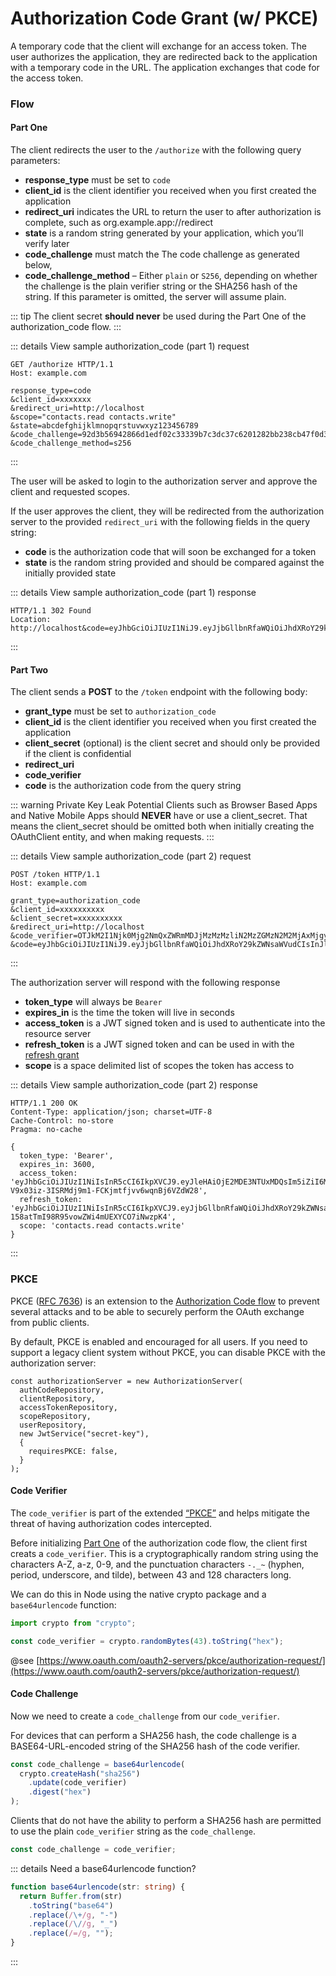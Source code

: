 # Authorization Code Grant (w/ PKCE)
   
A temporary code that the client will exchange for an access token. The user authorizes the application, they are redirected back to the application with a temporary code in the URL. The application exchanges that code for the access token. 

### Flow

#### Part One

The client redirects the user to the `/authorize` with the following query parameters:

- **response_type** must be set to `code`
- **client_id** is the client identifier you received when you first created the application
- **redirect_uri** indicates the URL to return the user to after authorization is complete, such as org.example.app://redirect
- **state** is a random string generated by your application, which you’ll verify later
- **code_challenge** must match the The code challenge as generated below, 
- **code_challenge_method** – Either `plain` or `S256`, depending on whether the challenge is the plain verifier string or the SHA256 hash of the string. If this parameter is omitted, the server will assume plain.

::: tip
The client secret **should never** be used during the Part One of the authorization_code flow.
:::

::: details View sample authorization_code (part 1) request
```http request
GET /authorize HTTP/1.1
Host: example.com

response_type=code
&client_id=xxxxxxx
&redirect_uri=http://localhost
&scope="contacts.read contacts.write"
&state=abcdefghijklmnopqrstuvwxyz123456789
&code_challenge=92d3b56942866d1edf02c33339b7c3dc37c6201282bb238cb47f0d3289f28a93f1bdd8af6ca9913aed0c4c
&code_challenge_method=s256
```
:::

The user will be asked to login to the authorization server and approve the client and requested scopes.

If the user approves the client, they will be redirected from the authorization server to the provided `redirect_uri` with the following fields in the query string:

- **code** is the authorization code that will soon be exchanged for a token
- **state** is the random string provided and should be compared against the initially provided state

::: details View sample authorization_code (part 1) response
```http request
HTTP/1.1 302 Found
Location: http://localhost&code=eyJhbGciOiJIUzI1NiJ9.eyJjbGllbnRfaWQiOiJhdXRoY29kZWNsaWVudCIsInJlZGlyZWN0X3VyaSI6Imh0dHA6Ly9sb2NhbGhvc3QiLCJhdXRoX2NvZGVfaWQiOiJteS1zdXBlci1zZWNyZXQtYXV0aC1jb2RlIiwic2NvcGVzIjpbXSwiZXhwaXJlX3RpbWUiOjE2MDE3NTM3MzMsImNvZGVfY2hhbGxlbmdlIjoiT0RRd1pHTTRZelpsTnpNeU1qUXlaREF4WWpFNU1XWmtZMlJrTmpKbU1UbGxNbUkwTnpJMFpEbGtNR0psWWpGbE1tTXhPV1kyWkRJMVpEZGpNak13WWciLCJjb2RlX2NoYWxsZW5nZV9tZXRob2QiOiJTMjU2In0.OIEtZN5BHNaB4Mz0plUpGAP93EHyoil2smJiG3S_2BM&state=abcdefghijklmnopqrstuvwxyz123456789
```
:::

#### Part Two

The client sends a **POST** to the `/token` endpoint with the following body:

- **grant_type** must be set to `authorization_code`
- **client_id** is the client identifier you received when you first created the application
- **client_secret** (optional) is the client secret and should only be provided if the client is confidential
- **redirect_uri**
- **code_verifier**
- **code** is the authorization code from the query string

::: warning Private Key Leak Potential
Clients such as Browser Based Apps and Native Mobile Apps should **NEVER** have or use a client_secret. That means the client_secret should be omitted both when initially creating the OAuthClient entity, and when making requests.
:::

::: details View sample authorization_code (part 2) request
```http request
POST /token HTTP/1.1
Host: example.com

grant_type=authorization_code
&client_id=xxxxxxxxxx
&client_secret=xxxxxxxxxx
&redirect_uri=http://localhost
&code_verifier=OTJkM2I1Njk0Mjg2NmQxZWRmMDJjMzMzMzliN2MzZGMzN2M2MjAxMjgyYmIyMzhjYjQ3ZjBkMzI4OWYyOGE5M2YxYmRkOGFmNmNhOTkxM2FlZDBjNGM
&code=eyJhbGciOiJIUzI1NiJ9.eyJjbGllbnRfaWQiOiJhdXRoY29kZWNsaWVudCIsInJlZGlyZWN0X3VyaSI6Imh0dHA6Ly9sb2NhbGhvc3QiLCJhdXRoX2NvZGVfaWQiOiJteS1zdXBlci1zZWNyZXQtYXV0aC1jb2RlIiwic2NvcGVzIjpbXSwiZXhwaXJlX3RpbWUiOjE2MDE3NTM3MzMsImNvZGVfY2hhbGxlbmdlIjoiT0RRd1pHTTRZelpsTnpNeU1qUXlaREF4WWpFNU1XWmtZMlJrTmpKbU1UbGxNbUkwTnpJMFpEbGtNR0psWWpGbE1tTXhPV1kyWkRJMVpEZGpNak13WWciLCJjb2RlX2NoYWxsZW5nZV9tZXRob2QiOiJTMjU2In0.OIEtZN5BHNaB4Mz0plUpGAP93EHyoil2smJiG3S_2BM
```
:::

The authorization server will respond with the following response

- **token_type** will always be `Bearer`
- **expires_in** is the time the token will live in seconds
- **access_token** is a JWT signed token and is used to authenticate into the resource server
- **refresh_token** is a JWT signed token and can be used in with the [refresh grant](#refresh-token-grant) 
- **scope** is a space delimited list of scopes the token has access to

::: details View sample authorization_code (part 2) response
```http request
HTTP/1.1 200 OK
Content-Type: application/json; charset=UTF-8
Cache-Control: no-store
Pragma: no-cache
 
{
  token_type: 'Bearer',
  expires_in: 3600,
  access_token: 'eyJhbGciOiJIUzI1NiIsInR5cCI6IkpXVCJ9.eyJleHAiOjE2MDE3NTUxMDQsIm5iZiI6MTYwMTc1MTUwNCwiaWF0IjoxNjAxNzUxNTA0LCJqdGkiOiJuZXcgdG9rZW4iLCJjaWQiOiJ0ZXN0IGF1dGggY29kZSBjbGllbnQiLCJzY29wZSI6IiJ9.-V9x03iz-3ISRMdj9m1-FCKjmtfjvv6wqnBj6VZdW28',
  refresh_token: 'eyJhbGciOiJIUzI1NiIsInR5cCI6IkpXVCJ9.eyJjbGllbnRfaWQiOiJhdXRoY29kZWNsaWVudCIsImFjY2Vzc190b2tlbl9pZCI6Im5ldyB0b2tlbiIsInJlZnJlc2hfdG9rZW5faWQiOiJ0aGlzLWlzLW15LXN1cGVyLXNlY3JldC1yZWZyZXNoLXRva2VuIiwic2NvcGUiOiIiLCJleHBpcmVfdGltZSI6MTYwMTc1NTEwNCwiaWF0IjoxNjAxNzUxNTAzfQ.J_RUFD5-158atTmI98R95vowZWi4mUEXYCO7iNwzpK4',
  scope: 'contacts.read contacts.write'
}
```
:::

### PKCE

PKCE ([RFC 7636](https://tools.ietf.org/html/rfc7636)) is an extension to the [Authorization Code flow](https://oauth.net/2/grant-types/authorization-code/) to prevent several attacks and to be able to securely perform the OAuth exchange from public clients.

By default, PKCE is enabled and encouraged for all users. If you need to support a legacy client system without PKCE, you can disable PKCE with the authorization server:

```
const authorizationServer = new AuthorizationServer(
  authCodeRepository,
  clientRepository,
  accessTokenRepository,
  scopeRepository,
  userRepository,
  new JwtService("secret-key"),
  {
    requiresPKCE: false,
  }
);
```

#### Code Verifier

The `code_verifier` is part of the extended [“PKCE”](https://tools.ietf.org/html/rfc7636) and helps mitigate the threat of having authorization codes intercepted.

Before initializing [Part One](#part-one) of the authorization code flow, the client first creats a `code_verifier`. This is a cryptographically random string using the characters A-Z, a-z, 0-9, and the punctuation characters `-._~` (hyphen, period, underscore, and tilde), between 43 and 128 characters long.

We can do this in Node using the native crypto package and a `base64urlencode` function:

```typescript
import crypto from "crypto";

const code_verifier = crypto.randomBytes(43).toString("hex");
```

@see [https://www.oauth.com/oauth2-servers/pkce/authorization-request/](https://www.oauth.com/oauth2-servers/pkce/authorization-request/)

#### Code Challenge

Now we need to create a `code_challenge` from our `code_verifier`. 

For devices that can perform a SHA256 hash, the code challenge is a BASE64-URL-encoded string of the SHA256 hash of the code verifier. 

```typescript
const code_challenge = base64urlencode(
  crypto.createHash("sha256")
    .update(code_verifier)
    .digest("hex")
);
```

Clients that do not have the ability to perform a SHA256 hash are permitted to use the plain `code_verifier` string as the `code_challenge`.

```typescript
const code_challenge = code_verifier;
```

::: details Need a base64urlencode function?
```typescript
function base64urlencode(str: string) {
  return Buffer.from(str)
    .toString("base64")
    .replace(/\+/g, "-")
    .replace(/\//g, "_")
    .replace(/=/g, "");
}
```
:::
